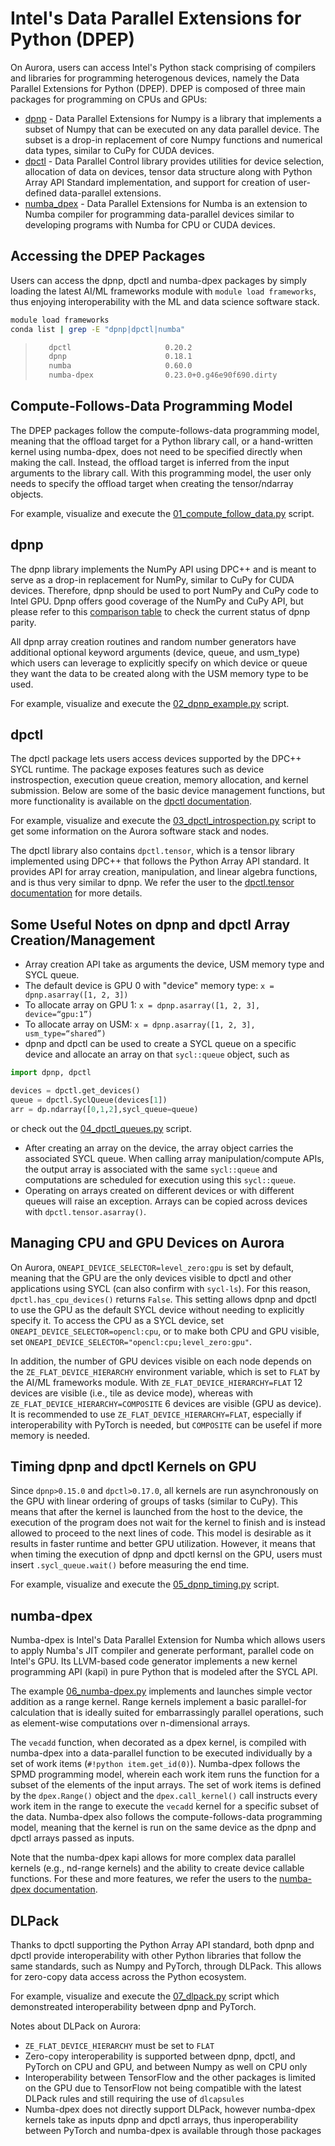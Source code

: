 # Intel's Data Parallel Extensions for Python (DPEP)

On Aurora, users can access Intel's Python stack comprising of compilers and libraries for programming heterogenous devices, namely the Data Parallel Extensions for Python (DPEP).
DPEP is composed of three main packages for programming on CPUs and GPUs:

- [dpnp](https://github.com/IntelPython/dpnp) - Data Parallel Extensions for Numpy is a library that implements a subset of Numpy that can be executed on any data parallel device. The subset is a drop-in replacement of core Numpy functions and numerical data types, similar to CuPy for CUDA devices.
- [dpctl](https://github.com/IntelPython/dpctl) - Data Parallel Control library provides utilities for device selection, allocation of data on devices, tensor data structure along with Python Array API Standard implementation, and support for creation of user-defined data-parallel extensions.
- [numba_dpex](https://github.com/IntelPython/numba-dpex) - Data Parallel Extensions for Numba is an extension to Numba compiler for programming data-parallel devices similar to developing programs with Numba for CPU or CUDA devices.


## Accessing the DPEP Packages

Users can access the dpnp, dpctl and numba-dpex packages by simply loading the latest AI/ML frameworks module with `module load frameworks`, thus enjoying interoperability with the ML and data science software stack.

```bash linenums="1"
module load frameworks
conda list | grep -E "dpnp|dpctl|numba"
```

> ```bash
>    dpctl                     0.20.2
>    dpnp                      0.18.1
>    numba                     0.60.0
>    numba-dpex                0.23.0+0.g46e90f690.dirty
> ```


## Compute-Follows-Data Programming Model

The DPEP packages follow the compute-follows-data programming model,
meaning that the offload target for a Python library call, or a hand-written kernel using numba-dpex,
does not need to be specified directly when making the call.
Instead, the offload target is inferred from the input arguments to the library call.
With this programming model, the user only needs to specify the offload target when creating the tensor/ndarray objects.

For example, visualize and execute the [01_compute_follow_data.py](./01_compute_follow_data.py) script.


## dpnp
The dpnp library implements the NumPy API using DPC++ and is meant to serve as a drop-in replacement for NumPy, similar to CuPy for CUDA devices.
Therefore, dpnp should be used to port NumPy and CuPy code to Intel GPU.
Dpnp offers good coverage of the NumPy and CuPy API, but please refer to this [comparison table](https://intelpython.github.io/dpnp/reference/comparison.html) to check the current status of dpnp parity.

All dpnp array creation routines and random number generators have additional optional keyword
arguments (device, queue, and usm_type) which users can leverage to explicitly specify on which device or queue
they want the data to be created along with the USM memory type to be used.

For example, visualize and execute the [02_dpnp_example.py](./02_dpnp_example.py) script.


## dpctl

The dpctl package lets users access devices supported by the DPC++ SYCL runtime.
The package exposes features such as device instrospection, execution queue creation, memory allocation, and kernel submission.
Below are some of the basic device management functions, but more functionality is available on the [dpctl documentation](https://intelpython.github.io/dpctl/latest/index.html).

For example, visualize and execute the [03_dpctl_introspection.py](./03_dpctl_introspection.py) script to get some information on the Aurora software stack and nodes.

The dpctl library also contains `dpctl.tensor`, which is a tensor library implemented using DPC++ that follows the Python Array API standard. 
It provides API for array creation, manipulation, and linear algebra functions, and is thus very similar to dpnp.
We refer the user to the [dpctl.tensor documentation](https://intelpython.github.io/dpctl/latest/api_reference/dpctl/tensor.html) for more details.


## Some Useful Notes on dpnp and dpctl Array Creation/Management

* Array creation API take as arguments the device, USM memory type and SYCL queue.
* The default device is GPU 0 with "device" memory type: `x = dpnp.asarray([1, 2, 3])`
* To allocate array on GPU 1: `x = dpnp.asarray([1, 2, 3], device=“gpu:1”)`
* To allocate array on USM: `x = dpnp.asarray([1, 2, 3], usm_type=“shared”)`
* dpnp and dpctl can be used to create a SYCL queue on a specific device and allocate an array on that `sycl::queue` object, such as
```python linenums="1"
import dpnp, dpctl

devices = dpctl.get_devices()
queue = dpctl.SyclQueue(devices[1])
arr = dp.ndarray([0,1,2],sycl_queue=queue)
```
or check out the [04_dpctl_queues.py](./04_dpctl_queues.py) script.
* After creating an array on the device, the array object carries the associated SYCL queue. When calling array manipulation/compute APIs, the output array is associated with the same `sycl::queue` and computations are scheduled for execution using this `sycl::queue`.
* Operating on arrays created on different devices or with different queues will raise an exception. Arrays can be copied across devices with `dpctl.tensor.asarray()`.


## Managing CPU and GPU Devices on Aurora

On Aurora, `ONEAPI_DEVICE_SELECTOR=level_zero:gpu` is set by default, meaning that the GPU are the only devices visible to dpctl and other applications using SYCL (can also confirm with `sycl-ls`).
For this reason, `dpctl.has_cpu_devices()` returns `False`.
This setting allows dpnp and dpctl to use the GPU as the default SYCL device without needing to explicitly specify it.
To access the CPU as a SYCL device, set `ONEAPI_DEVICE_SELECTOR=opencl:cpu`, or to make both CPU and GPU visible, set `ONEAPI_DEVICE_SELECTOR="opencl:cpu;level_zero:gpu"`. 

In addition, the number of GPU devices visible on each node depends on the `ZE_FLAT_DEVICE_HIERARCHY` environment variable, which is set to `FLAT` by the AI/ML frameworks module. 
With `ZE_FLAT_DEVICE_HIERARCHY=FLAT` 12 devices are visible (i.e., tile as device mode), whereas with `ZE_FLAT_DEVICE_HIERARCHY=COMPOSITE` 6 devices are visible (GPU as device).
It is recommended to use `ZE_FLAT_DEVICE_HIERARCHY=FLAT`, especially if interoperability with PyTorch is needed, but `COMPOSITE` can be usefel if more memory is needed. 


## Timing dpnp and dpctl Kernels on GPU

Since `dpnp>0.15.0` and `dpctl>0.17.0`, all kernels are run asynchronously on the GPU with linear ordering of groups of tasks (similar to CuPy). 
This means that after the kernel is launched from the host to the device, the execution of the program does not wait for the kernel to finish and is instead allowed to proceed to the next lines of code. 
This model is desirable as it results in faster runtime and better GPU utilization.
However, it means that when timing the execution of dpnp and dpctl kernsl on the GPU, users must insert `.sycl_queue.wait()` before measuring the end time. 

For example, visualize and execute the [05_dpnp_timing.py](./05_dpnp_timing.py) script.


## numba-dpex

Numba-dpex is Intel's Data Parallel Extension for Numba which allows users to apply Numba's JIT compiler and generate performant, parallel code on Intel's GPU.
Its LLVM-based code generator implements a new kernel programming API (kapi) in pure Python that is modeled after the SYCL API.

The example [06_numba-dpex.py](./07_numba-dpex.py) implements and launches simple vector addition as a range kernel.
Range kernels implement a basic parallel-for calculation that is ideally suited for embarrassingly parallel operations, such as element-wise computations over n-dimensional arrays.


The `vecadd` function, when decorated as a dpex kernel, is compiled with numba-dpex into a data-parallel function to be executed individually by a set of work items (`#!python item.get_id(0)`).
Numba-dpex follows the SPMD programming model, wherein each work item runs the function for a subset of the elements of the input arrays.
The set of work items is defined by the `dpex.Range()` object and the `dpex.call_kernel()` call instructs every work item in the range to execute the `vecadd` kernel for a specific subset of the data.
Numba-dpex also follows the compute-follows-data programming model, meaning that the kernel is run on the same device as the dpnp and dpctl arrays passed as inputs.

Note that the numba-dpex kapi allows for more complex data parallel kernels (e.g., nd-range kernels) and the ability to create device callable functions.
For these and more features, we refer the users to the [numba-dpex documentation](https://intelpython.github.io/numba-dpex/latest/user_guide/kernel_programming/index.html#).


## DLPack

Thanks to dpctl supporting the Python Array API standard, both dpnp and dpctl provide interoperability with other Python libraries that follow the same standards, such as Numpy and PyTorch, through DLPack.
This allows for zero-copy data access across the Python ecosystem.

For example, visualize and execute the [07_dlpack.py](./07_dlpack.py) script which demonstreated interoperability between dpnp and PyTorch.

Notes about DLPack on Aurora:
* `ZE_FLAT_DEVICE_HIERARCHY` must be set to `FLAT`
* Zero-copy interoperability is supported between dpnp, dpctl, and PyTorch on CPU and GPU, and between Numpy as well on CPU only
* Interoperability between TensorFlow and the other packages is limited on the GPU due to TensorFlow not being compatible with the latest DLPack rules and still requiring the use of `dlcapsules`
* Numba-dpex does not directly support DLPack, however numba-dpex kernels take as inputs dpnp and dpctl arrays, thus inperoperability between PyTorch and numba-dpex is available through those packages
